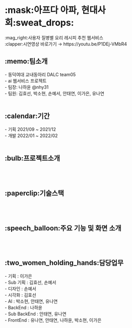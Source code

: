 <br>
<h1>:mask:아프다 아파, 현대사회:sweat_drops:</h1>
:mag_right:사용자 질병별 요리 레시피 추천 웹서비스 <br>
:clapper:시연영상 바로가기 → https://youtu.be/P1DEj-VMbR4

<br>
<h2>:memo:팀소개</h2>
- 동덕여대 교내동아리 DALC team05 <br>
- ai 웹서비스 프로젝트 <br>
- 팀장: 나하윤 @nhy31 <br>
- 팀원: 김효선, 박소현, 손예서, 안태연, 이가은, 유나연 <br>

<br>
<h2>:calendar:기간</h2>
- 기획 2021/09 ~ 2021/12 <br>
- 개발 2022/01 ~ 2022/02 <br>

<br>
<h2>:bulb:프로젝트소개</h2>
<br>

<br>
<h2>:paperclip:기술스택</h2>
<br>

<br>
<h2>:speech_balloon:주요 기능 및 화면 소개</h2>
<br>


<br>
<h2>:two_women_holding_hands:담당업무</h2>
- 기획 : 이가은 <br>
- Sub 기획 : 김효선, 손예서 <br>
- 디자인 : 손예서 <br>
- 시각화 : 김효선  <br>
- AI : 박소현, 안태연, 유나연 <br>
- BackEnd : 나하윤 <br>
- Sub BackEnd : 안태연, 유나연 <br>
- FrontEnd : 유나연, 안태연, 나하윤, 박소현, 이가은 <br>


